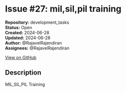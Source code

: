 # Issue #27: mil,sil,pil training

**Repository:** development_tasks  
**Status:** Open  
**Created:** 2024-06-28  
**Updated:** 2024-06-28  
**Author:** @RajavelRajendiran  
**Assignees:** @RajavelRajendiran  

[View on GitHub](https://github.com/Simtestlab/development_tasks/issues/27)

## Description

MIL,SIL,PIL Training
